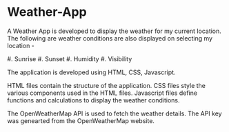 # Weather-App

A Weather App is developed to display the weather for my current location.
The following are weather conditions are also displayed on selecting my location -

  #. Sunrise
  #. Sunset
  #. Humidity
  #. Visibility

The application is developed using HTML, CSS, Javascript. 

HTML files contain the structure of the application.
CSS files style the various components used in the HTML files.
Javascript files define functions and calculations to display the weather conditions.

The OpenWeatherMap API is used to fetch the weather details. The API key was genearted from the OpenWeatherMap website.
